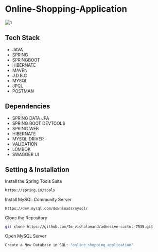 # Online-Shopping-Application

![1](https://user-images.githubusercontent.com/108060013/228165545-74718570-01b4-46d7-a295-347587c23629.png)

## Tech Stack

- JAVA
- SPRING
- SPRINGBOOT
- HIBERNATE
- MAVEN
- J.D.B.C
- MYSQL
- JPQL
- POSTMAN

## Dependencies

- SPRING DATA JPA
- SPRING BOOT DEVTOOLS
- SPRING WEB
- HIBERNATE
- MYSQL DRIVER
- VALIDATION
- LOMBOK
- SWAGGER UI

## Setting & Installation 

Install the Spring Tools Suite 
```bash
https://spring.io/tools
```

Install MySQL Community Server

```bash
https://dev.mysql.com/downloads/mysql/
```

Clone the Repository

```bash
git clone https://github.com/Im-vishalanand/adhesive-cactus-7535.git
```

Open MySQL Server
```bash
Create a New Database in SQL: "online_shopping_application" 
```
